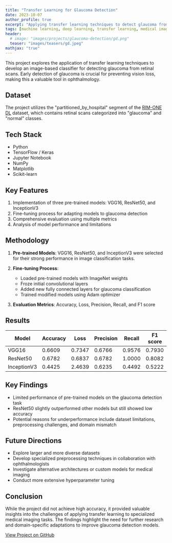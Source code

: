 ```yaml
---
title: "Transfer Learning for Glaucoma Detection"
date: 2023-10-07
author_profile: true
excerpt: "Applying transfer learning techniques to detect glaucoma from retinal images."
tags: [machine learning, deep learning, transfer learning, medical imaging, glaucoma detection]
header:
  # image: "images/projects/glaucoma-detection/gd.png"
  teaser: "images/teasers/gd.jpeg"
mathjax: "true"
---
```



This project explores the application of transfer learning techniques to develop an image-based classifier for detecting glaucoma from retinal scans. Early detection of glaucoma is crucial for preventing vision loss, making this a valuable tool in ophthalmology.

## Dataset

The project utilizes the "partitioned_by_hospital" segment of the [RIM-ONE DL](https://www.ias-iss.org/ojs/IAS/article/view/2346) dataset, which contains retinal scans categorized into "glaucoma" and "normal" classes.

## Tech Stack

- Python
- TensorFlow / Keras
- Jupyter Notebook
- NumPy
- Matplotlib
- Scikit-learn

## Key Features

1. Implementation of three pre-trained models: VGG16, ResNet50, and InceptionV3
2. Fine-tuning process for adapting models to glaucoma detection
3. Comprehensive evaluation using multiple metrics
4. Analysis of model performance and limitations

## Methodology

1. **Pre-trained Models**: VGG16, ResNet50, and InceptionV3 were selected for their strong performance in image classification tasks.

2. **Fine-tuning Process**:
   - Loaded pre-trained models with ImageNet weights
   - Froze initial convolutional layers
   - Added new fully connected layers for glaucoma classification
   - Trained modified models using Adam optimizer

3. **Evaluation Metrics**: Accuracy, Loss, Precision, Recall, and F1 score

## Results

| Model       | Accuracy | Loss   | Precision | Recall | F1 score |
|-------------|----------|--------|-----------|--------|----------|
| VGG16       | 0.6609   | 0.7347 | 0.6766    | 0.9576 | 0.7930   |
| ResNet50    | 0.6782   | 0.6837 | 0.6782    | 1.0000 | 0.8082   |
| InceptionV3 | 0.4425   | 2.4639 | 0.6235    | 0.4492 | 0.5222   |

## Key Findings

- Limited performance of pre-trained models on the glaucoma detection task
- ResNet50 slightly outperformed other models but still showed low accuracy
- Potential reasons for underperformance include dataset limitations, preprocessing challenges, and domain mismatch

## Future Directions

- Explore larger and more diverse datasets
- Develop specialized preprocessing techniques in collaboration with ophthalmologists
- Investigate alternative architectures or custom models for medical imaging
- Conduct more extensive hyperparameter tuning

## Conclusion

While the project did not achieve high accuracy, it provided valuable insights into the challenges of applying transfer learning to specialized medical imaging tasks. The findings highlight the need for further research and domain-specific adaptations to improve glaucoma detection models.

[View Project on GitHub](https://github.com/CtripleU/Formative-1_Transfer-Learning.git)